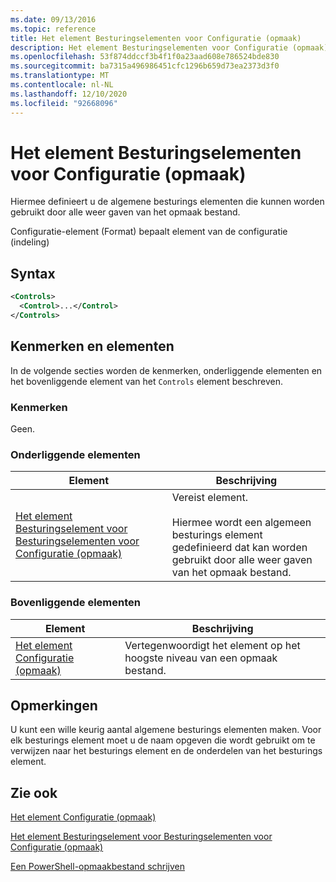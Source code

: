 ```yaml
---
ms.date: 09/13/2016
ms.topic: reference
title: Het element Besturingselementen voor Configuratie (opmaak)
description: Het element Besturingselementen voor Configuratie (opmaak)
ms.openlocfilehash: 53f874ddccf3b4f1f0a23aad608e786524bde830
ms.sourcegitcommit: ba7315a496986451cfc1296b659d73ea2373d3f0
ms.translationtype: MT
ms.contentlocale: nl-NL
ms.lasthandoff: 12/10/2020
ms.locfileid: "92668096"
---
```

# <a name="controls-element-for-configuration-format"></a>Het element Besturingselementen voor Configuratie (opmaak)

Hiermee definieert u de algemene besturings elementen die kunnen worden gebruikt door alle weer gaven van het opmaak bestand.

Configuratie-element (Format) bepaalt element van de configuratie (indeling)

## <a name="syntax"></a>Syntax

```xml
<Controls>
  <Control>...</Control>
</Controls>
```

## <a name="attributes-and-elements"></a>Kenmerken en elementen

In de volgende secties worden de kenmerken, onderliggende elementen en het bovenliggende element van het `Controls` element beschreven.

### <a name="attributes"></a>Kenmerken

Geen.

### <a name="child-elements"></a>Onderliggende elementen

|Element|Beschrijving|
|-------------|-----------------|
|[Het element Besturingselement voor Besturingselementen voor Configuratie (opmaak)](./control-element-for-controls-for-configuration-format.md)|Vereist element.<br /><br /> Hiermee wordt een algemeen besturings element gedefinieerd dat kan worden gebruikt door alle weer gaven van het opmaak bestand.|

### <a name="parent-elements"></a>Bovenliggende elementen

|Element|Beschrijving|
|-------------|-----------------|
|[Het element Configuratie (opmaak)](./configuration-element-format.md)|Vertegenwoordigt het element op het hoogste niveau van een opmaak bestand.|

## <a name="remarks"></a>Opmerkingen

U kunt een wille keurig aantal algemene besturings elementen maken. Voor elk besturings element moet u de naam opgeven die wordt gebruikt om te verwijzen naar het besturings element en de onderdelen van het besturings element.

## <a name="see-also"></a>Zie ook

[Het element Configuratie (opmaak)](./configuration-element-format.md)

[Het element Besturingselement voor Besturingselementen voor Configuratie (opmaak)](./control-element-for-controls-for-configuration-format.md)

[Een PowerShell-opmaakbestand schrijven](./writing-a-powershell-formatting-file.md)
